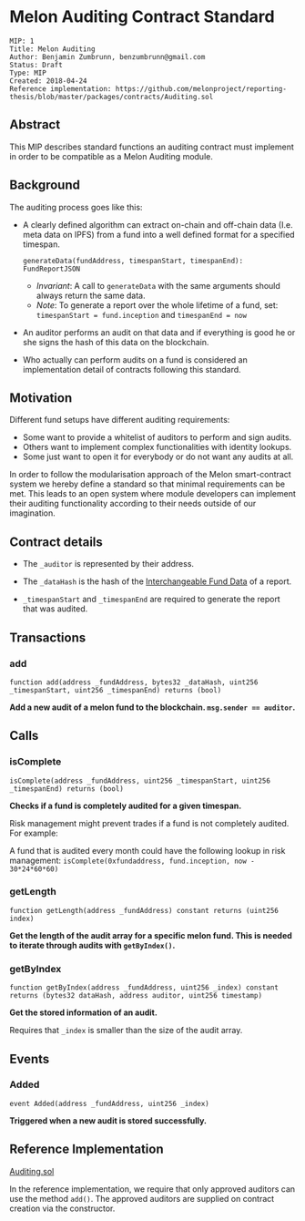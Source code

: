 # Melon Auditing Contract Standard

```
MIP: 1
Title: Melon Auditing
Author: Benjamin Zumbrunn, benzumbrunn@gmail.com
Status: Draft
Type: MIP
Created: 2018-04-24
Reference implementation: https://github.com/melonproject/reporting-thesis/blob/master/packages/contracts/Auditing.sol
```

## Abstract

This MIP describes standard functions an auditing contract must implement in order to be compatible as a Melon Auditing module.

## Background

The auditing process goes like this:

* A clearly defined algorithm can extract on-chain and off-chain data (I.e. meta data on IPFS) from a fund into a well defined format for a specified timespan.

  `generateData(fundAddress, timespanStart, timespanEnd): FundReportJSON`

  * _Invariant_: A call to `generateData` with the same arguments should always return the same data.
  * _Note_: To generate a report over the whole lifetime of a fund, set: `timespanStart = fund.inception` and `timespanEnd = now`

* An auditor performs an audit on that data and if everything is good he or she signs the hash of this data on the blockchain.
* Who actually can perform audits on a fund is considered an implementation detail of contracts following this standard.

## Motivation

Different fund setups have different auditing requirements:

* Some want to provide a whitelist of auditors to perform and sign audits.
* Others want to implement complex functionalities with identity lookups.
* Some just want to open it for everybody or do not want any audits at all.

In order to follow the modularisation approach of the Melon smart-contract system we hereby define a standard so that minimal requirements can be met. This leads to an open system where module developers can implement their auditing functionality according to their needs outside of our imagination.

## Contract details

* The `_auditor` is represented by their address.

* The `_dataHash` is the hash of the [Interchangeable Fund Data](/thesis/04-solution/InterchangeableFundDataFormat.md) of a report.

* `_timespanStart` and `_timespanEnd` are required to generate the report that was audited.

## Transactions

### add

```
function add(address _fundAddress, bytes32 _dataHash, uint256 _timespanStart, uint256 _timespanEnd) returns (bool)
```

**Add a new audit of a melon fund to the blockchain. `msg.sender == auditor`.**

## Calls

### isComplete

```
isComplete(address _fundAddress, uint256 _timespanStart, uint256 _timespanEnd) returns (bool)
```

**Checks if a fund is completely audited for a given timespan.**

Risk management might prevent trades if a fund is not completely audited.
For example:

A fund that is audited every month could have the following lookup in risk management: `isComplete(0xfundaddress, fund.inception, now - 30*24*60*60)`

### getLength

```
function getLength(address _fundAddress) constant returns (uint256 index)
```

**Get the length of the audit array for a specific melon fund. This is needed to iterate through audits with `getByIndex()`.**

### getByIndex

```
function getByIndex(address _fundAddress, uint256 _index) constant returns (bytes32 dataHash, address auditor, uint256 timestamp)
```

**Get the stored information of an audit.**

Requires that `_index` is smaller than the size of the audit array.

## Events

### Added

```
event Added(address _fundAddress, uint256 _index)
```

**Triggered when a new audit is stored successfully.**

## Reference Implementation

[Auditing.sol](https://github.com/melonproject/reporting-thesis/blob/master/packages/contracts/Auditing.sol)

In the reference implementation, we require that only approved auditors can use the method `add()`. The approved auditors are supplied on contract creation via the constructor.
